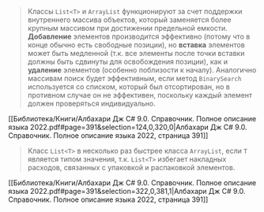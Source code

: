 > Классы `List<T>` и `ArrayList` функционируют за счет поддержки внутреннего массива объектов, который заменяется более крупным массивом при достижении предельной емкости. **Добавление** элементов производится эффективно (потому что в конце обычно есть свободные позиции), но **вставка** элементов может быть медленной (т.к. все элементы после точки вставки должны быть сдвинуты для освобождения позиции), как и **удаление** элементов (особенно поблизости к началу). Аналогично массивам поиск будет эффективным, если метод `BinarySearch` используется со списком, который был отсортирован, но в противном случае он не эффективен, поскольку каждый элемент должен проверяться индивидуально.

[[Библиотека/Книги/Албахари Дж C# 9.0. Справочник. Полное описание языка 2022.pdf#page=391&selection=124,0,320,0|Албахари Дж C# 9.0. Справочник. Полное описание языка 2022, страница 391]]

> Класс `List<T>` в несколько раз быстрее класса `ArrayList`, если `Т` является типом значения, т.к. `List<T>` избегает накладных расходов, связанных с упаковкой и распаковкой элементов.

[[Библиотека/Книги/Албахари Дж C# 9.0. Справочник. Полное описание языка 2022.pdf#page=391&selection=322,0,381,1|Албахари Дж C# 9.0. Справочник. Полное описание языка 2022, страница 391]]
